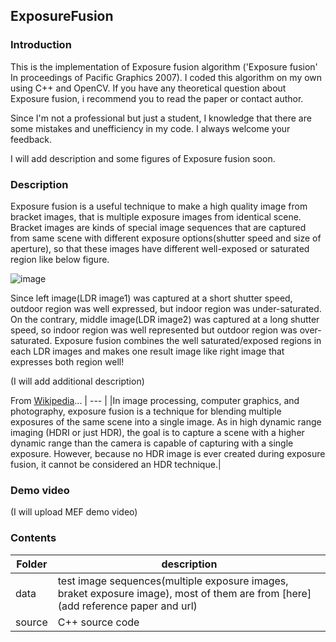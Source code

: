 ## ExposureFusion
### Introduction

This is the implementation of Exposure fusion algorithm ('Exposure fusion' In proceedings of Pacific Graphics 2007).
I coded this algorithm on my own using C++ and OpenCV.
If you have any theoretical question about Exposure fusion, i recommend you to read the paper or contact author.

Since I'm not a professional but just a student, I knowledge that there are some mistakes and unefficiency in my code.
I always welcome your feedback.

I will add description and some figures of Exposure fusion soon.

### Description
Exposure fusion is a useful technique to make a high quality image from bracket images, that is multiple exposure images from identical scene. Bracket images are kinds of special image sequences that are captured from same scene with different exposure options(shutter speed and size of aperture), so that these images have different well-exposed or saturated region like below figure.

![image](https://user-images.githubusercontent.com/36951642/38173271-60ba8972-35f6-11e8-9a58-87374d33973d.png)

Since left image(LDR image1) was captured at a short shutter speed, outdoor region was well expressed, but indoor region was under-saturated. On the contrary, middle image(LDR image2) was captured at a long shutter speed, so indoor region was well represented but outdoor region was over-saturated. Exposure fusion combines the well saturated/exposed regions in each LDR images and makes one result image like right image that expresses both region well!

(I will add additional description)

From [Wikipedia](https://en.wikipedia.org/wiki/Exposure_fusion)...
| --- |
|In image processing, computer graphics, and photography, exposure fusion is a technique for blending multiple exposures of the same scene into a single image. As in high dynamic range imaging (HDRI or just HDR), the goal is to capture a scene with a higher dynamic range than the camera is capable of capturing with a single exposure. However, because no HDR image is ever created during exposure fusion, it cannot be considered an HDR technique.|

### Demo video
(I will upload MEF demo video)

### Contents
| Folder | description |
| --- | --- |
|data|test image sequences(multiple exposure images, braket exposure image), most of them are from [here](add reference paper and url)|
|source|C++ source code|



